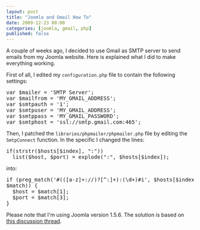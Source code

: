 ```yaml
--- 
layout: post
title: "Joomla and Gmail How To"
date: 2009-12-23 00:00
categories: [joomla, gmail, php]
published: false
---
```

A couple of weeks ago, I decided to use Gmail as SMTP server to send
emails from my Joomla website. Here is explained what I did to make
everything working.

First of all, I edited my <code>configuration.php</code> file to
contain the following settings:

<pre>
var $mailer = 'SMTP Server';
var $mailfrom = 'MY_GMAIL_ADDRESS';
var $smtpauth = '1';
var $smtpuser = 'MY_GMAIL_ADDRESS';
var $smtppass = 'MY_GMAIL_PASSWORD';
var $smtphost = 'ssl://smtp.gmail.com:465';
</pre>

Then, I patched the <code>libraries/phpmailer/phpmailer.php</code>
file by editing the <code>SmtpConnect</code> function. In the specific
I changed the lines:

<pre>
if(strstr($hosts[$index], ":"))
  list($host, $port) = explode(":", $hosts[$index]);
</pre>

into:

<pre>
if (preg_match('#(([a-z]+://)?[^:]+):(\d+)#i', $hosts[$index],
$match)) {
  $host = $match[1];
  $port = $match[3];
}
</pre>

Please note that I'm using Joomla version 1.5.6. The solution is based
on <a href="http://byet.net/showthread.php?t=7142"
target="_blank">this discussion thread</a>.
